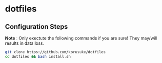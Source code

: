 # dotfiles

## Configuration Steps

**Note** : Only exectute the following commands if you are sure! They may/will results in data loss.

```bash
git clone https://github.com/korusuke/dotfiles
cd dotfiles && bash install.sh
```